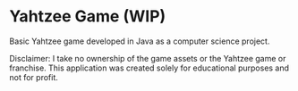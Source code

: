 # Yahtzee Game (WIP)
Basic Yahtzee game developed in Java as a computer science project.

Disclaimer: I take no ownership of the game assets or the Yahtzee game or franchise. This application was created solely for educational purposes and not for profit.
